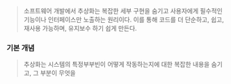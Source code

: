 > 소프트웨어 개발에서 추상화는 복잡한 세부 구현을 숨기고 사용자에게 필수적인 기능이나 인터페이스만 노출하는 원리이다. 이를 통해 코드를 더 단순하고, 쉽고, 재사용 가능하며, 유지보수 하기 쉽게 만든다.

### 기본 개념

> 추상화는 시스템의 특정부부빈이 어떻게 작동하는지에 대한 복잡한 내용을 숨기고, 그 부분이 무엇을 